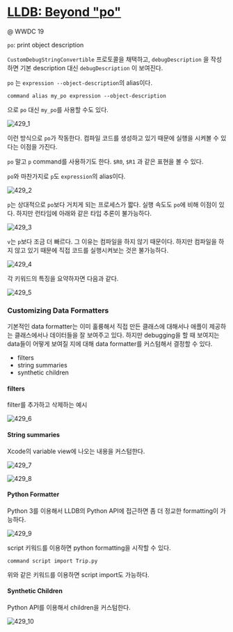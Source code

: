 # [LLDB: Beyond "po"](https://developer.apple.com/videos/play/wwdc2019/429/)

@ WWDC 19



`po`: print object description

`CustomDebugStringConvertible` 프로토콜을 채택하고, `debugDescription` 을 작성하면 기본 description 대신 `debugDescription` 이 보여진다.

`po` 는 `expression --object-description`의 alias이다.

```
command alias my_po expression --object-description
```

으로 `po` 대신 `my_po`를 사용할 수도 있다.

![429_1](image/429_1.png)

이런 방식으로 `po`가 작동한다. 컴파일 코드를 생성하고 있기 때문에 실행을 시켜볼 수 있다는 이점을 가진다.



`po` 말고 `p` command를 사용하기도 한다. `$R0`, `$R1` 과 같은 표현을 볼 수 있다.

`po`와 마찬가지로 `p`도 `expression`의 alias이다.

![429_2](image/429_2.png)

`p`는 상대적으로 `po`보다 거치게 되는 프로세스가 짧다. 실행 속도도 `po`에 비해 이점이 있다. 하지만 런타임에 아래와 같은 타입 추론이 불가능하다.

![429_3](image/429_3.png)



`v`는 `p`보다 조금 더 빠르다. 그 이유는 컴파일을 하지 않기 때문이다. 하지만 컴파일을 하지 않고 있기 때문에 직접 코드를 실행시켜보는 것은 불가능하다.

![429_4](image/429_4.png)



각 키워드의 특징을 요약하자면 다음과 같다.

![429_5](image/429_5.png)



### Customizing Data Formatters

기본적인 data formatter는 이미 훌륭해서 직접 만든 클래스에 대해서나 애플이 제공하는 클래스에서나 데이터들을 잘 보여주고 있다. 하지만 debugging을 할 때 보여지는 data들이 어떻게 보여질 지에 대해 data formatter를 커스텀해서 결정할 수 있다.

* filters
* string summaries
* synthetic children



#### filters

filter를 추가하고 삭제하는 예시

![429_6](image/429_6.png)



#### String summaries

Xcode의 variable view에 나오는 내용을 커스텀한다.

![429_7](image/429_7.png)

![429_8](image/429_8.png)



#### Python Formatter

Python 3를 이용해서 LLDB의 Python API에 접근하면 좀 더 정교한 formatting이 가능하다.

![429_9](image/429_9.png)

script 키워드를 이용하면 python formatting을 시작할 수 있다.

```
command script import Trip.py
```
위와 같은 키워드를 이용하면 script import도 가능하다.


#### Synthetic Children

Python API를 이용해서 children을 커스텀한다. 

![429_10](image/429_10.png)
